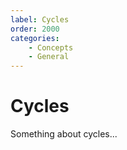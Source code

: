```yaml
---
label: Cycles
order: 2000
categories:
    - Concepts
    - General
---
```

# Cycles

Something about cycles...